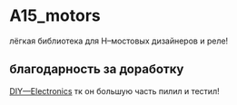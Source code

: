# A15_motors 
лёгкая библиотека для H–мостовых дизайнеров и реле!
## благодарность за доработку
[DIY—Electronics](https://github.com/DIY-Elecron1cs) тк он большую часть пилил и тестил!
